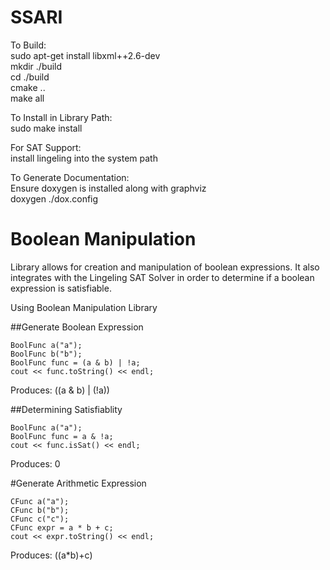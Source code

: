 # SSARI

To Build:  
sudo apt-get install libxml++2.6-dev  
mkdir ./build  
cd ./build  
cmake ..  
make all  

To Install in Library Path:  
sudo make install  

For SAT Support:  
install lingeling into the system path

To Generate Documentation:  
Ensure doxygen is installed along with graphviz  
doxygen ./dox.config  


# Boolean Manipulation  
Library allows for creation and manipulation of boolean expressions. It also integrates with the Lingeling SAT Solver in order to determine if a boolean expression is satisfiable.  

Using Boolean Manipulation Library  

##Generate Boolean Expression
```
BoolFunc a("a");
BoolFunc b("b");
BoolFunc func = (a & b) | !a;
cout << func.toString() << endl;
```
Produces: ((a & b) | (!a))

##Determining Satisfiablity
```
BoolFunc a("a");
BoolFunc func = a & !a;
cout << func.isSat() << endl;
```
Produces: 0

#Generate Arithmetic Expression
```
CFunc a("a");
CFunc b("b");
CFunc c("c");
CFunc expr = a * b + c;
cout << expr.toString() << endl;
```
Produces: ((a*b)+c)
